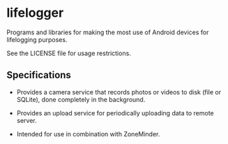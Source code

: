 lifelogger
==========

Programs and libraries for making the most use of Android devices for lifelogging purposes.

See the LICENSE file for usage restrictions.


## Specifications ##

* Provides a camera service that records photos or videos to disk (file or
  SQLite), done completely in the background.

* Provides an upload service for periodically uploading data to remote server.

* Intended for use in combination with ZoneMinder.
